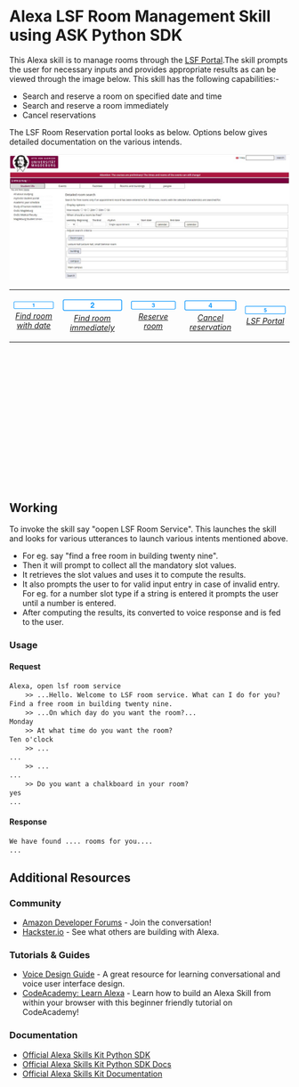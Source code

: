 # Alexa LSF Room Management Skill using ASK Python SDK

This Alexa skill is to manage rooms through the [LSF Portal](https://lsf.ovgu.de/qislsf/rds?state=extendedRoomSearch&type=1&next=extendedRoomSearch.vm&nextdir=ressourcenManager&searchCategory=detailedRoomSearch&asi=).The skill prompts the user for necessary inputs and provides appropriate results as can be viewed through the image below. This skill has the following capabilities:-
* Search and reserve a room on specified date and time
* Search and reserve a room immediately
* Cancel reservations

The LSF Room Reservation portal looks as below. Options below gives detailed documentation on the various intends.

<img src="https://github.com/athulrajvsovgu/LSFRoomSkillAlexa/blob/dev/img/LSF%20Reservation%20Portal.jpg" />

<table border="0" cellspacing="0" cellpadding="0" height="350px" width="100%">
	<tr border="0" cellspacing="0" cellpadding="0">
		<td border="0" cellspacing="0" cellpadding="0"> 
		  <p align="center">
			<img alt="Find room with date" src="./img/1-off._TTH_.png" width="124">
			<br>
			<em><a href="./docs/room_search_date.md">Find room with date</a></em>
		  </p> 
		</td>
		<td border="0" cellspacing="0" cellpadding="0"> 
		  <p align="center">
			<img alt="Find room immediately" src="./img/2-off._TTH_.png" width="124">
			<br>
			<em><a href="./docs/room_search_immediately.md">Find room immediately</a></em>
		  </p> 
		</td>
		<td border="0" cellspacing="0" cellpadding="0"> 
		  <p align="center">
			<img alt="Reserve room" src="./img/3-off._TTH_.png" width="124">
			<br>
			<em><a href="./docs/reserve_room.md">Reserve room</a></em>
		  </p> 
		</td border="0" cellspacing="0" cellpadding="0">
		<td> 
		  <p align="center">
			<img alt="Cancel reservation" src="./img/4-off._TTH_.png" width="124">
			<br>
			<em><a href="./docs/cancel_reservation.md">Cancel reservation</a></em>
		  </p> 
		</td>
		<td border="0" cellspacing="0" cellpadding="0"> 
		  <p align="center">
			<img alt="LSF Portal" src="./img/5-off._TTH_.png" width="124">
			<br>
			<em><a href="https://lsf.ovgu.de/qislsf/rds?state=extendedRoomSearch&type=1&next=extendedRoomSearch.vm&nextdir=ressourcenManager&searchCategory=detailedRoomSearch&asi=">LSF Portal</a></em>
		  </p> 
		</td>
	</tr>
</table>

## Working

To invoke the skill say "oopen LSF Room Service". This launches the skill and looks for various utterances to launch various intents mentioned above.
* For eg. say "find a free room in building twenty nine". 
* Then it will prompt to collect all the mandatory slot values.
* It retrieves the slot values and uses it to compute the results.
* It also prompts the user to for valid input entry in case of invalid entry. For eg. for a number slot type if a string is entered it prompts the user until a number is entered.
* After computing the results, its converted to voice response and is fed to the user.

### Usage

#### Request

```text
Alexa, open lsf room service
	>> ...Hello. Welcome to LSF room service. What can I do for you?
Find a free room in building twenty nine.
	>> ...On which day do you want the room?...
Monday
	>> At what time do you want the room?
Ten o'clock    
	>> ...
...
	>> ...
...
	>> Do you want a chalkboard in your room?
yes    
...
```

#### Response

```text
We have found .... rooms for you....
...
```

## Additional Resources

### Community

* [Amazon Developer Forums](https://forums.developer.amazon.com/spaces/165/index.html) - Join the conversation!
* [Hackster.io](https://www.hackster.io/amazon-alexa) - See what others are building with Alexa.

### Tutorials & Guides

* [Voice Design Guide](https://developer.amazon.com/designing-for-voice/) - A great resource for learning conversational and voice user interface design.
* [CodeAcademy: Learn Alexa](https://www.codecademy.com/learn/learn-alexa) - Learn how to build an Alexa Skill from within your browser with this beginner friendly tutorial on CodeAcademy!

### Documentation

*  [Official Alexa Skills Kit Python SDK](https://pypi.org/project/ask-sdk/)
*  [Official Alexa Skills Kit Python SDK Docs](https://alexa-skills-kit-python-sdk.readthedocs.io/en/latest/)
*  [Official Alexa Skills Kit Documentation](https://developer.amazon.com/docs/ask-overviews/build-skills-with-the-alexa-skills-kit.html)
